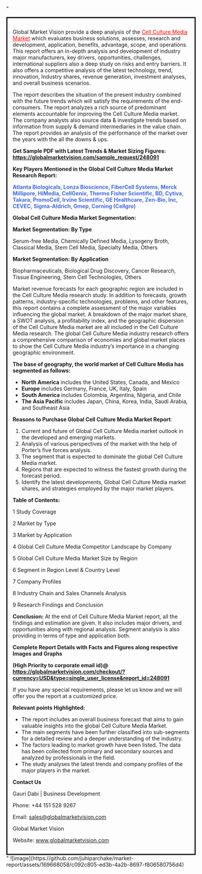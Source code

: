 "<div style='border: 3px solid black; padding: 1em;'>

Global Market Vision provide a deep analysis of the <a style='color: #ff0000;' href='https://globalmarketvision.com/reports/global-cell-culture-media-market/248091'>Cell Culture Media Market</a> which evaluates business solutions, assesses, research and development, application, benefits, advantage, scope, and operations. This report offers an in-depth analysis and development of industry major manufacturers, key drivers, opportunities, challenges, international suppliers also a deep study on risks and entry barriers. It also offers a competitive analysis of the latest technology, trend, innovation, Industry shares, revenue generation, investment analyses, and overall business scenarios.

The report describes the situation of the present industry combined with the future trends which will satisfy the requirements of the end-consumers. The report analyzes a rich source of predominant elements accountable for improving the Cell Culture Media market. The company analysts also source data &amp; investigate trends based on information from supply &amp; demand intermediaries in the value chain. The report provides an analysis of the performance of the market over the years with the all the downs &amp; ups.

<strong>Get Sample PDF with Latest Trends &amp; Market Sizing Figures:</strong><strong> <a style='color: #ff0000;' href='https://globalmarketvision.com/sample_request/248091?utm_source=linkedinPulse&utm_medium=Juhi&utm_campaign=Juhi'><strong>https://globalmarketvision.com/sample_request/248091</strong></a></strong>

<strong>Key Players Mentioned in the Global Cell Culture Media Market Research Report:</strong>

<strong style='color: #4169e1;'>Atlanta Biologicals, Lonza Bioscience, FiberCell Systems, Merck Millipore, HiMedia, CellGenix, Thermo Fisher Scientific, BD, Cytiva, Takara, PromoCell, Irvine Scientific, GE Healthcare, Zen-Bio, Inc, CEVEC, Sigma-Aldrich, Gmep, Corning (Cellgro)</strong>

<strong>Global Cell Culture Media Market Segmentation:</strong>

<strong>Market Segmentation: By Type</strong>

Serum-free Media, Chemically Defined Media, Lysogeny Broth, Classical Media, Stem Cell Media, Specialty Media, Others

<strong>Market Segmentation: By Application</strong>

Biopharmaceuticals, Biological Drug Discovery, Cancer Research, Tissue Engineering, Stem Cell Technologies, Others

Market revenue forecasts for each geographic region are included in the Cell Culture Media research study. In addition to forecasts, growth patterns, industry-specific technologies, problems, and other features, this report contains a complete assessment of the major variables influencing the global market. A breakdown of the major market share, a SWOT analysis, a profitability index, and the geographic dispersion of the Cell Culture Media market are all included in the Cell Culture Media research. The global Cell Culture Media industry research offers a comprehensive comparison of economies and global market places to show the Cell Culture Media industry’s importance in a changing geographic environment.

<strong>The base of geography, the world market of Cell Culture Media has segmented as follows:</strong>
<ul>
  <li><strong>North America</strong> includes the United States, Canada, and Mexico</li>
  <li><strong>Europe</strong> includes Germany, France, UK, Italy, Spain</li>
  <li><strong>South America</strong> includes Colombia, Argentina, Nigeria, and Chile</li>
  <li><strong>The Asia Pacific</strong> includes Japan, China, Korea, India, Saudi Arabia, and Southeast Asia</li>
</ul>
<strong>Reasons to Purchase Global Cell Culture Media Market Report</strong>:
<ol>
  <li>Current and future of Global Cell Culture Media market outlook in the developed and emerging markets.</li>
  <li>Analysis of various perspectives of the market with the help of Porter’s five forces analysis.</li>
  <li>The segment that is expected to dominate the global Cell Culture Media market.</li>
  <li>Regions that are expected to witness the fastest growth during the forecast period.</li>
  <li>Identify the latest developments, Global Cell Culture Media market shares, and strategies employed by the major market players.</li>
</ol>
<strong>Table of Contents:</strong>

1 Study Coverage

2 Market by Type

3 Market by Application

4 Global Cell Culture Media Competitor Landscape by Company

5 Global Cell Culture Media Market Size by Region

6 Segment in Region Level &amp; Country Level

7 Company Profiles

8 Industry Chain and Sales Channels Analysis

9 Research Findings and Conclusion

<strong>Conclusion:</strong> At the end of Cell Culture Media Market report, all the findings and estimation are given. It also includes major drivers, and opportunities along with regional analysis. Segment analysis is also providing in terms of type and application both.

<strong> Complete Report Details with Facts and Figures along respective Images and Graphs </strong>

<strong>(High Priority to corporate email id)</strong><strong>@</strong><strong> <strong><a style='color: #ff0000;' href='https://globalmarketvision.com/checkout/?currency=USD&type=single_user_license&report_id=248091?utm_source=linkedinPulse&utm_medium=Juhi&utm_campaign=Juhi'>https://globalmarketvision.com/checkout/?currency=USD&type=single_user_license&report_id=248091</a></strong>
</strong>

If you have any special requirements, please let us know and we will offer you the report at a customized price.

<strong>Relevant points Highlighted:</strong>
<ul>
  <li>The report includes an overall business forecast that aims to gain valuable insights into the global Cell Culture Media Market.</li>
  <li>The main segments have been further classified into sub-segments for a detailed review and a deeper understanding of the industry.</li>
  <li>The factors leading to market growth have been listed. The data has been collected from primary and secondary sources and analyzed by professionals in the field.</li>
  <li>The study analyses the latest trends and company profiles of the major players in the market.</li>
</ul>
<strong>Contact Us</strong>

Gauri Dabi | Business Development

Phone: +44 151 528 9267

Email: <a href='mailto:sales@globalmarketvision.com'>sales@globalmarketvision.com</a>

Global Market Vision

Website: <a href='http://www.globalmarketvision.com/'>www.globalmarketvision.com</a>

</div>"
![image](https://github.com/juhiparchake/market-report/assets/169668058/c092c805-ed3b-4a2b-8697-f806580756d4)
